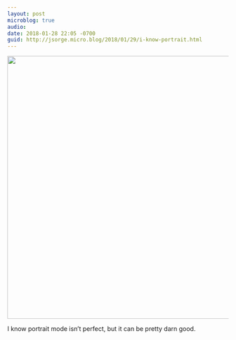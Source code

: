 ```yaml
---
layout: post
microblog: true
audio: 
date: 2018-01-28 22:05 -0700
guid: http://jsorge.micro.blog/2018/01/29/i-know-portrait.html
---
```




<img src="http://mb.jsorge.net/uploads/2018/4dafda1762.jpg" width="600" height="600" style="height: auto;" />

I know portrait mode isn’t perfect, but it can be pretty darn good.


